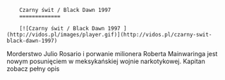 
        Czarny świt / Black Dawn 1997 
        =============
        
        [![Czarny świt / Black Dawn 1997 ](http://vidos.pl/images/player.gif)](http://vidos.pl/czarny-swit-black-dawn-1997)
        
        
 Morderstwo Julio Rosario i porwanie milionera Roberta Mainwaringa jest nowym posunięciem w meksykańskiej wojnie narkotykowej. Kapitan zobacz pełny opis
    